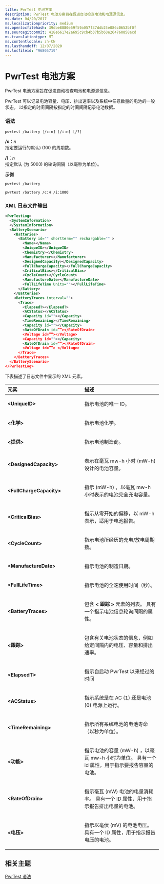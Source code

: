 ```yaml
---
title: PwrTest 电池方案
description: PwrTest 电池方案旨在促进自动检查电池和电源源信息。
ms.date: 04/20/2017
ms.localizationpriority: medium
ms.openlocfilehash: 39dbe8880e59f59a057f37ddb25e086c0652bf0f
ms.sourcegitcommit: 418e6617e2a695c9cb4b37b5b60e264760858acd
ms.translationtype: MT
ms.contentlocale: zh-CN
ms.lasthandoff: 12/07/2020
ms.locfileid: "96805719"
---
```

# <a name="pwrtest-battery-scenario"></a>PwrTest 电池方案


PwrTest 电池方案旨在促进自动检查电池和电源源信息。

PwrTest 可以记录电池容量、电压、排出速率以及系统中任意数量的电池的一般状态。 以指定的时间间隔按指定的时间间隔记录电池数据。

### <a name="span-idsyntaxspanspan-idsyntaxspanspan-idsyntaxspansyntax"></a><span id="Syntax"></span><span id="syntax"></span><span id="SYNTAX"></span>语法

```
pwrtest /battery [/c:n] [/i:n] [/?] 
```

<span id="_c_n"></span><span id="_C_N"></span>**/c：**<em>n</em>  
指定要运行的默认)  (100 的周期数。

<span id="_i_n"></span><span id="_I_N"></span>**/i：**<em>n</em>  
指定默认 (为 5000) 的轮询间隔（以毫秒为单位）。

**示例**

```
pwrtest /battery 
```

```
pwrtest /battery /c:4 /i:1000
```

### <a name="span-idxml_log_file_outputspanspan-idxml_log_file_outputspanspan-idxml_log_file_outputspanxml-log-file-output"></a><span id="XML_log_file_output"></span><span id="xml_log_file_output"></span><span id="XML_LOG_FILE_OUTPUT"></span>XML 日志文件输出

```XML
<PwrTestLog>
  <SystemInformation>
  </SystemInformation>
  <BatteryScenario>
    <Batteries>
      <Battery id="" shortterm="" rechargable="" >
        <Name></Name>
        <UniqueID></UniqueID>
        <Chemistry></Chemistry>
        <Manufacturer></Manufacturer>
        <DesignedCapacity></DesignedCapacity>
        <FullChargeCapacity></FullChargeCapacity>
        <CriticalBias></CriticalBias>
        <CycleCount></CycleCount>
        <ManufactureDate></ManufactureDate>
        <FullLifeTime Units=""></FullLifeTime>
      </Battery> 
    </Batteries>
    <BatteryTraces interval="">
      <Trace>
        <ElapsedT></ElapsedT>
        <ACStatus></ACStatus>
        <Capacity id=""></Capacity>
        <TimeRemaining></TimeRemaining>
        <Capacity id=""></Capacity>
        <RateOfDrain id=””></RateOfDrain>
        <Voltage id=””></Voltage>
        <Capacity id=""></Capacity>
        <RateOfDrain id=””></RateOfDrain>
        <Voltage id=””> </Voltage>
      </Trace>
    </BatteryTraces> 
  </BatteryScenario>
</PwrTestLog> 
```

下表描述了日志文件中显示的 XML 元素。

<table>
<colgroup>
<col width="50%" />
<col width="50%" />
</colgroup>
<thead>
<tr class="header">
<th align="left">元素</th>
<th align="left">描述</th>
</tr>
</thead>
<tbody>
<tr class="odd">
<td align="left"><strong>&lt;UniqueID&gt;</strong></td>
<td align="left"><p>指示电池的唯一 ID。</p></td>
</tr>
<tr class="even">
<td align="left"><strong>&lt;化学&gt;</strong></td>
<td align="left"><p>指示电池化学。</p></td>
</tr>
<tr class="odd">
<td align="left"><strong>&lt;提供&gt;</strong></td>
<td align="left"><p>指示电池制造商。</p></td>
</tr>
<tr class="even">
<td align="left"><strong>&lt;DesignedCapacity&gt;</strong></td>
<td align="left"><p>表示在毫瓦 mw-h 小时 (mW-h) 设计的电池容量。</p></td>
</tr>
<tr class="odd">
<td align="left"><strong>&lt;FullChargeCapacity&gt;</strong></td>
<td align="left"><p>指示 (mW-h) ，以毫瓦 mw-h 小时表示的电池完全充电容量。</p></td>
</tr>
<tr class="even">
<td align="left"><strong>&lt;CriticalBias&gt;</strong></td>
<td align="left"><p>指示从零开始的偏移，以 mW-h 表示，适用于电池报告。</p></td>
</tr>
<tr class="odd">
<td align="left"><strong>&lt;CycleCount&gt;</strong></td>
<td align="left"><p>指示电池所经历的充电/放电周期数。</p></td>
</tr>
<tr class="even">
<td align="left"><strong>&lt;ManufactureDate&gt;</strong></td>
<td align="left"><p>指示电池的制造日期。</p></td>
</tr>
<tr class="odd">
<td align="left"><strong>&lt;FullLifeTime&gt;</strong></td>
<td align="left"><p>指示电池的全速使用时间（秒）。</p></td>
</tr>
<tr class="even">
<td align="left"><strong>&lt;BatteryTraces&gt;</strong></td>
<td align="left"><p>包含<strong> &lt; 跟踪 &gt; </strong>元素的列表。 具有一个指示电池信息轮询间隔的属性。</p></td>
</tr>
<tr class="odd">
<td align="left"><strong>&lt;跟踪&gt;</strong></td>
<td align="left"><p>包含有关电池状态的信息，例如给定间隔内的电压、容量和排出速率。</p></td>
</tr>
<tr class="even">
<td align="left"><strong>&lt;ElapsedT&gt;</strong></td>
<td align="left"><p>指示自启动 PwrTest 以来经过的时间</p></td>
</tr>
<tr class="odd">
<td align="left"><strong>&lt;ACStatus&gt;</strong></td>
<td align="left"><p>指示系统是在 AC (1) 还是电池 (0) 电源上运行。</p></td>
</tr>
<tr class="even">
<td align="left"><strong>&lt;TimeRemaining&gt;</strong></td>
<td align="left"><p>指示所有系统电池的电池寿命（以秒为单位）。</p></td>
</tr>
<tr class="odd">
<td align="left"><strong>&lt;功能&gt;</strong></td>
<td align="left"><p>指示电池的容量 (mW-h) ，以毫瓦 mw-h 小时为单位。 具有一个 id 属性，用于指示要报告容量的电池。</p></td>
</tr>
<tr class="even">
<td align="left"><strong>&lt;RateOfDrain&gt;</strong></td>
<td align="left"><p>指示毫瓦 (mW) 电池的电量消耗率。 具有一个 ID 属性，用于指示报告排出电量的电池。</p></td>
</tr>
<tr class="odd">
<td align="left"><strong>&lt;电压&gt;</strong></td>
<td align="left"><p>指示以毫伏 (mV) 的电池电压。 具有一个 ID 属性，用于指示报告电压的电池。</p></td>
</tr>
</tbody>
</table>

 

## <a name="span-idrelated_topicsspanrelated-topics"></a><span id="related_topics"></span>相关主题


[PwrTest 语法](pwrtest-syntax.md)

 

 






